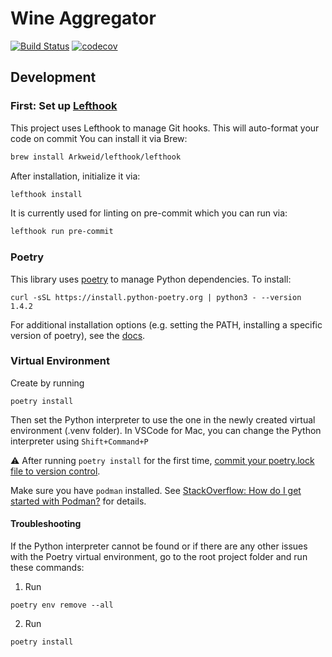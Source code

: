 # Wine Aggregator

[![Build Status](https://github.com/Rooknj/wine-aggregator/actions/workflows/python-app.yml/badge.svg)](https://github.com/Rooknj/wine-aggregator/actions/workflows/python-app.yml)
[![codecov](https://codecov.io/github/Rooknj/wine-aggregator/graph/badge.svg?token=G9LSIQ0WLG)](https://codecov.io/github/Rooknj/wine-aggregator)

## Development

### First: Set up [Lefthook](https://github.com/Arkweid/lefthook)

This project uses Lefthook to manage Git hooks. This will auto-format your code on commit
You can install it via Brew:

```sh
brew install Arkweid/lefthook/lefthook
```

After installation, initialize it via:

```sh
lefthook install
```

It is currently used for linting on pre-commit which you can run via:

```sh
lefthook run pre-commit
```

### Poetry

This library uses [poetry](https://python-poetry.org/docs/basic-usage/#specifying-dependencies) to manage Python
dependencies.
To install:

```shell
curl -sSL https://install.python-poetry.org | python3 - --version 1.4.2
```

For additional installation options (e.g. setting the PATH, installing a specific version of poetry),
see the [docs](https://python-poetry.org/docs/#installing-with-the-official-installer).

### Virtual Environment

Create by running

```shell
poetry install
```

Then set the Python interpreter to use the one in the newly created virtual environment (.venv folder). In VSCode for
Mac, you can change the Python interpreter using ```Shift+Command+P```

:warning: After running `poetry install` for the first time,
[commit your poetry.lock file to version control](https://python-poetry.org/docs/basic-usage/#commit-your-poetrylock-file-to-version-control).

Make sure you have `podman` installed.
See [StackOverflow: How do I get started with Podman?](https://stackoverflow.intuit.com/questions/26032) for details.

#### Troubleshooting

If the Python interpreter cannot be found or if there are any other issues with the Poetry virtual environment, go to
the root project folder and run these commands:

1. Run

```shell
poetry env remove --all
```

2. Run

```shell
poetry install
```

